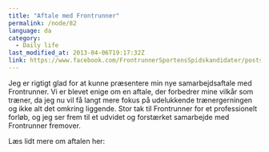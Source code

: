 ```yaml
---
title: "Aftale med Frontrunner"
permalink: /node/82
language: da
category:
  - Daily life
last_modified_at: 2013-04-06T19:17:32Z
link: https://www.facebook.com/FrontrunnerSportensSpidskandidater/posts/199146560174675
---
```


Jeg er rigtigt glad for at kunne præsentere min nye samarbejdsaftale med Frontrunner. Vi er blevet enige om en aftale, der forbedrer mine vilkår som træner, da jeg nu vil få langt mere fokus på udelukkende trænergerningen og ikke alt det omkring liggende. Stor tak til Frontrunner for et professionelt forløb, og jeg ser frem til et udvidet og forstærket samarbejde med Frontrunner fremover.

Læs lidt mere om aftalen her: 
